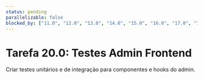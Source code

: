 ```yaml
---
status: pending
parallelizable: false
blocked_by: ["11.0", "12.0", "13.0", "14.0", "15.0", "16.0", "17.0", "18.0"]
---
```

# Tarefa 20.0: Testes Admin Frontend
Criar testes unitários e de integração para componentes e hooks do admin.

